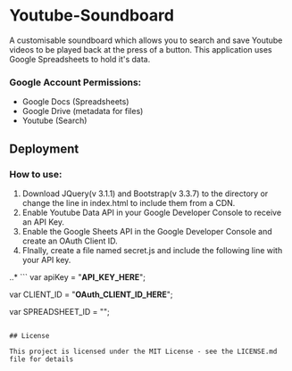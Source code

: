 # Youtube-Soundboard
A customisable soundboard which allows you to search and save Youtube videos to be played back at the press of a button. This application uses Google Spreadsheets to hold it's data. 

### Google Account Permissions:
+ Google Docs (Spreadsheets)
+ Google Drive (metadata for files)
+ Youtube (Search)

## Deployment
### How to use:
1. Download JQuery(v 3.1.1) and Bootstrap(v 3.3.7) to the directory or change the line in index.html to include them from a CDN.
2. Enable Youtube Data API in your Google Developer Console to receive an API Key.
3. Enable the Google Sheets API in the Google Developer Console and create an OAuth Client ID.
4. FInally, create a file named secret.js and include the following line with your API key.

..* ```
var apiKey = "**API_KEY_HERE**";

var CLIENT_ID = "**OAuth_CLIENT_ID_HERE**";

var SPREADSHEET_ID = "";
```

## License

This project is licensed under the MIT License - see the LICENSE.md file for details
